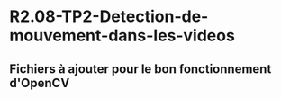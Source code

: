 # R2.08-TP2-Detection-de-mouvement-dans-les-videos
## Fichiers à ajouter pour le bon fonctionnement d'OpenCV
